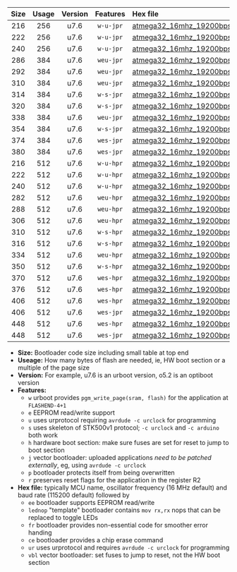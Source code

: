 |Size|Usage|Version|Features|Hex file|
|:-:|:-:|:-:|:-:|:--|
|216|256|u7.6|`w-u-jpr`|[atmega32_16mhz_19200bps_ur_vbl.hex](https://raw.githubusercontent.com/stefanrueger/urboot/main//atmega32_16mhz_19200bps_ur_vbl.hex)|
|222|256|u7.6|`w-u-jpr`|[atmega32_16mhz_19200bps_lednop_ur_vbl.hex](https://raw.githubusercontent.com/stefanrueger/urboot/main//atmega32_16mhz_19200bps_lednop_ur_vbl.hex)|
|240|256|u7.6|`w-u-jpr`|[atmega32_16mhz_19200bps_lednop_fr_ur_vbl.hex](https://raw.githubusercontent.com/stefanrueger/urboot/main//atmega32_16mhz_19200bps_lednop_fr_ur_vbl.hex)|
|286|384|u7.6|`weu-jpr`|[atmega32_16mhz_19200bps_ee_ur_vbl.hex](https://raw.githubusercontent.com/stefanrueger/urboot/main//atmega32_16mhz_19200bps_ee_ur_vbl.hex)|
|292|384|u7.6|`weu-jpr`|[atmega32_16mhz_19200bps_ee_lednop_ur_vbl.hex](https://raw.githubusercontent.com/stefanrueger/urboot/main//atmega32_16mhz_19200bps_ee_lednop_ur_vbl.hex)|
|310|384|u7.6|`weu-jpr`|[atmega32_16mhz_19200bps_ee_lednop_fr_ur_vbl.hex](https://raw.githubusercontent.com/stefanrueger/urboot/main//atmega32_16mhz_19200bps_ee_lednop_fr_ur_vbl.hex)|
|314|384|u7.6|`w-s-jpr`|[atmega32_16mhz_19200bps_vbl.hex](https://raw.githubusercontent.com/stefanrueger/urboot/main//atmega32_16mhz_19200bps_vbl.hex)|
|320|384|u7.6|`w-s-jpr`|[atmega32_16mhz_19200bps_lednop_vbl.hex](https://raw.githubusercontent.com/stefanrueger/urboot/main//atmega32_16mhz_19200bps_lednop_vbl.hex)|
|338|384|u7.6|`weu-jpr`|[atmega32_16mhz_19200bps_ee_lednop_fr_ce_ur_vbl.hex](https://raw.githubusercontent.com/stefanrueger/urboot/main//atmega32_16mhz_19200bps_ee_lednop_fr_ce_ur_vbl.hex)|
|354|384|u7.6|`w-s-jpr`|[atmega32_16mhz_19200bps_lednop_fr_vbl.hex](https://raw.githubusercontent.com/stefanrueger/urboot/main//atmega32_16mhz_19200bps_lednop_fr_vbl.hex)|
|374|384|u7.6|`wes-jpr`|[atmega32_16mhz_19200bps_ee_vbl.hex](https://raw.githubusercontent.com/stefanrueger/urboot/main//atmega32_16mhz_19200bps_ee_vbl.hex)|
|380|384|u7.6|`wes-jpr`|[atmega32_16mhz_19200bps_ee_lednop_vbl.hex](https://raw.githubusercontent.com/stefanrueger/urboot/main//atmega32_16mhz_19200bps_ee_lednop_vbl.hex)|
|216|512|u7.6|`w-u-hpr`|[atmega32_16mhz_19200bps_ur.hex](https://raw.githubusercontent.com/stefanrueger/urboot/main//atmega32_16mhz_19200bps_ur.hex)|
|222|512|u7.6|`w-u-hpr`|[atmega32_16mhz_19200bps_lednop_ur.hex](https://raw.githubusercontent.com/stefanrueger/urboot/main//atmega32_16mhz_19200bps_lednop_ur.hex)|
|240|512|u7.6|`w-u-hpr`|[atmega32_16mhz_19200bps_lednop_fr_ur.hex](https://raw.githubusercontent.com/stefanrueger/urboot/main//atmega32_16mhz_19200bps_lednop_fr_ur.hex)|
|282|512|u7.6|`weu-hpr`|[atmega32_16mhz_19200bps_ee_ur.hex](https://raw.githubusercontent.com/stefanrueger/urboot/main//atmega32_16mhz_19200bps_ee_ur.hex)|
|288|512|u7.6|`weu-hpr`|[atmega32_16mhz_19200bps_ee_lednop_ur.hex](https://raw.githubusercontent.com/stefanrueger/urboot/main//atmega32_16mhz_19200bps_ee_lednop_ur.hex)|
|306|512|u7.6|`weu-hpr`|[atmega32_16mhz_19200bps_ee_lednop_fr_ur.hex](https://raw.githubusercontent.com/stefanrueger/urboot/main//atmega32_16mhz_19200bps_ee_lednop_fr_ur.hex)|
|310|512|u7.6|`w-s-hpr`|[atmega32_16mhz_19200bps.hex](https://raw.githubusercontent.com/stefanrueger/urboot/main//atmega32_16mhz_19200bps.hex)|
|316|512|u7.6|`w-s-hpr`|[atmega32_16mhz_19200bps_lednop.hex](https://raw.githubusercontent.com/stefanrueger/urboot/main//atmega32_16mhz_19200bps_lednop.hex)|
|334|512|u7.6|`weu-hpr`|[atmega32_16mhz_19200bps_ee_lednop_fr_ce_ur.hex](https://raw.githubusercontent.com/stefanrueger/urboot/main//atmega32_16mhz_19200bps_ee_lednop_fr_ce_ur.hex)|
|350|512|u7.6|`w-s-hpr`|[atmega32_16mhz_19200bps_lednop_fr.hex](https://raw.githubusercontent.com/stefanrueger/urboot/main//atmega32_16mhz_19200bps_lednop_fr.hex)|
|370|512|u7.6|`wes-hpr`|[atmega32_16mhz_19200bps_ee.hex](https://raw.githubusercontent.com/stefanrueger/urboot/main//atmega32_16mhz_19200bps_ee.hex)|
|376|512|u7.6|`wes-hpr`|[atmega32_16mhz_19200bps_ee_lednop.hex](https://raw.githubusercontent.com/stefanrueger/urboot/main//atmega32_16mhz_19200bps_ee_lednop.hex)|
|406|512|u7.6|`wes-hpr`|[atmega32_16mhz_19200bps_ee_lednop_fr.hex](https://raw.githubusercontent.com/stefanrueger/urboot/main//atmega32_16mhz_19200bps_ee_lednop_fr.hex)|
|406|512|u7.6|`wes-jpr`|[atmega32_16mhz_19200bps_ee_lednop_fr_vbl.hex](https://raw.githubusercontent.com/stefanrueger/urboot/main//atmega32_16mhz_19200bps_ee_lednop_fr_vbl.hex)|
|448|512|u7.6|`wes-hpr`|[atmega32_16mhz_19200bps_ee_lednop_fr_ce.hex](https://raw.githubusercontent.com/stefanrueger/urboot/main//atmega32_16mhz_19200bps_ee_lednop_fr_ce.hex)|
|448|512|u7.6|`wes-jpr`|[atmega32_16mhz_19200bps_ee_lednop_fr_ce_vbl.hex](https://raw.githubusercontent.com/stefanrueger/urboot/main//atmega32_16mhz_19200bps_ee_lednop_fr_ce_vbl.hex)|

- **Size:** Bootloader code size including small table at top end
- **Useage:** How many bytes of flash are needed, ie, HW boot section or a multiple of the page size
- **Version:** For example, u7.6 is an urboot version, o5.2 is an optiboot version
- **Features:**
  + `w` urboot provides `pgm_write_page(sram, flash)` for the application at `FLASHEND-4+1`
  + `e` EEPROM read/write support
  + `u` uses urprotocol requiring `avrdude -c urclock` for programming
  + `s` uses skeleton of STK500v1 protocol; `-c urclock` and `-c arduino` both work
  + `h` hardware boot section: make sure fuses are set for reset to jump to boot section
  + `j` vector bootloader: uploaded applications *need to be patched externally*, eg, using `avrdude -c urclock`
  + `p` bootloader protects itself from being overwritten
  + `r` preserves reset flags for the application in the register R2
- **Hex file:** typically MCU name, oscillator frequency (16 MHz default) and baud rate (115200 default) followed by
  + `ee` bootloader supports EEPROM read/write
  + `lednop` "template" bootloader contains `mov rx,rx` nops that can be replaced to toggle LEDs
  + `fr` bootloader provides non-essential code for smoother error handing
  + `ce` bootloader provides a chip erase command
  + `ur` uses urprotocol and requires `avrdude -c urclock` for programming
  + `vbl` vector bootloader: set fuses to jump to reset, not the HW boot section
